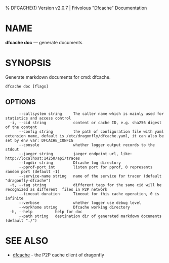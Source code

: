 % DFCACHE(1) Version v2.0.7 | Frivolous "Dfcache" Documentation

# NAME

**dfcache doc** — generate documents

# SYNOPSIS

Generate markdown documents for cmd: dfcache.

```shell
dfcache doc [flags]
```

## OPTIONS

```
      --callsystem string     The caller name which is mainly used for statistics and access control
  -i, --cid string            content or cache ID, e.g. sha256 digest of the content
      --config string         the path of configuration file with yaml extension name, default is /etc/dragonfly/dfcache.yaml, it can also be set by env var: DFCACHE_CONFIG
      --console               whether logger output records to the stdout
      --jaeger string         jaeger endpoint url, like: http://localhost:14250/api/traces
      --logdir string         Dfcache log directory
      --pprof-port int        listen port for pprof, 0 represents random port (default -1)
      --service-name string   name of the service for tracer (default "dragonfly-dfcache")
  -t, --tag string            different tags for the same cid will be recognized as different  files in P2P network
      --timeout duration      Timeout for this cache operation, 0 is infinite
      --verbose               whether logger use debug level
      --workhome string       Dfcache working directory
  -h, --help          help for doc
      --path string   destination dir of generated markdown documents (default "./")
```

# SEE ALSO

- [dfcache](dfcache.md) - the P2P cache client of dragonfly
